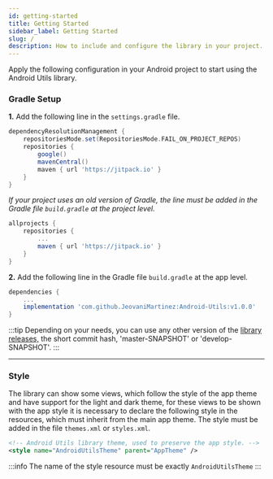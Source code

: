 ```yaml
---
id: getting-started
title: Getting Started
sidebar_label: Getting Started
slug: /
description: How to include and configure the library in your project.
---
```


Apply the following configuration in your Android project to start using the Android Utils library.

### Gradle Setup

**1.** Add the following line in the `settings.gradle` file.

```gradle {6}
dependencyResolutionManagement {
    repositoriesMode.set(RepositoriesMode.FAIL_ON_PROJECT_REPOS)
    repositories {
        google()
        mavenCentral()
        maven { url 'https://jitpack.io' }
    }
}
```

_If your project uses an old version of Gradle, the line must be added in the Gradle file `build.gradle` at the project level._

```gradle {4}
allprojects {
    repositories {
        ...
        maven { url 'https://jitpack.io' }
    }
}
```

**2.** Add the following line in the Gradle file `build.gradle` at the app level.

```gradle {3}
dependencies {
    ...
    implementation 'com.github.JeovaniMartinez:Android-Utils:v1.0.0'
}
```

:::tip
Depending on your needs, you can use any other version of the [library releases,](https://github.com/JeovaniMartinez/Android-Utils/releases) the 
short commit hash, 'master-SNAPSHOT' or 'develop-SNAPSHOT'.
:::

---

### Style

The library can show some views, which follow the style of the app theme and have support for the light and dark theme, 
for these views to be shown with the app style it is necessary to declare the following style in the resources, which must 
inherit from the main app theme. The style must be added in the file `themes.xml` or `styles.xml`.

```xml
<!-- Android Utils library theme, used to preserve the app style. -->
<style name="AndroidUtilsTheme" parent="AppTheme" />
```

:::info
The name of the style resource must be exactly  `AndroidUtilsTheme`
:::
